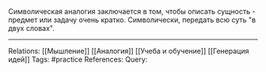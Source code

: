 Символическая аналогия заключается в том, чтобы описать сущность - предмет или задачу очень кратко. Символически, передать всю суть "в двух словах". 

___
Relations: [[Мышление]] [[Аналогия]] [[Учеба и обучение]] [[Генерация идей]]
Tags: #practice 
References: 
Query: 